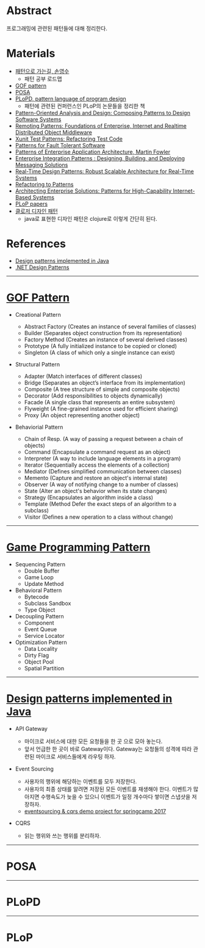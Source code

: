 # Abstract

프로그래밍에 관련된 패턴들에 대해 정리한다.

# Materials

* [패턴으로 가는길, 손영수](http://www.devpia.com/MAEUL/Contents/Detail.aspx?BoardID=70&MAEULNO=28&no=187&page=1)
  *  패턴 공부 로드맵
* [GOF pattern]()
* [POSA]()
* [PLoPD, pattern language of program design](http://wiki.c2.com/?PatternLanguagesOfProgramDesign)
  * 패턴에 관련된 컨퍼런스인 PLoP의 논문들을 정리한 책
* [Pattern-Oriented Analysis and Design: Composing Patterns to Design Software Systems](http://www.kangcom.com/sub/view.asp?sku=200309010011)
* [Remoting Patterns: Foundations of Enterprise, Internet and Realtime Distributed Object Middleware](http://www.kangcom.com/sub/view.asp?sku=200410040309)
* [Xunit Test Patterns: Refactoring Test Code](http://www.kangcom.com/sub/view.asp?sku=200612280010)
* [Patterns for Fault Tolerant Software](http://www.kangcom.com/sub/view.asp?sku=200712160009)
* [Patterns of Enterprise Application Architecture, Martin Fowler](http://www.kangcom.com/sub/view.asp?sku=200212100028)
* [Enterprise Integration Patterns : Designing, Building, and Deploying Messaging Solutions](http://www.kangcom.com/sub/view.asp?sku=200310160006)
* [Real-Time Design Patterns: Robust Scalable Architecture for Real-Time Systems](http://www.kangcom.com/sub/view.asp?sku=200403300020)
* [Refactoring to Patterns](http://www.kangcom.com/sub/view.asp?sku=200406140003)
* [Architecting Enterprise Solutions: Patterns for High-Capability Internet-Based Systems](http://www.kangcom.com/sub/view.asp?sku=200410040307)
* [PLoP papers](http://www.hillside.net/index.php/past-plop-conferences)
* [클로저 디자인 패턴](http://clojure.or.kr/docs/clojure-and-gof-design-patterns.html)
  * java로 표현한 디자인 패턴은 clojure로 이렇게 간단히 된다.

# References

* [Design patterns implemented in Java](http://java-design-patterns.com/)
* [.NET Design Patterns](http://dofactory.com/net/design-patterns)

---

# [GOF Pattern](http://www.dofactory.com/net/design-patterns)
  
- Creational Pattern
  - Abstract Factory	(Creates an instance of several families of classes)
  - Builder	(Separates object construction from its representation)
  - Factory Method	(Creates an instance of several derived classes)
  - Prototype	(A fully initialized instance to be copied or cloned)
  - Singleton	(A class of which only a single instance can exist)    

- Structural Pattern
  - Adapter	(Match interfaces of different classes)
  - Bridge	(Separates an object’s interface from its implementation)
  - Composite	(A tree structure of simple and composite objects)
  - Decorator	(Add responsibilities to objects dynamically)
  - Facade	(A single class that represents an entire subsystem)
  - Flyweight	(A fine-grained instance used for efficient sharing)
  - Proxy	(An object representing another object)

- Behaviorial Pattern
  - Chain of Resp.	(A way of passing a request between a chain of objects)
  - Command	(Encapsulate a command request as an object)
  - Interpreter	(A way to include language elements in a program)
  - Iterator	(Sequentially access the elements of a collection)
  - Mediator	(Defines simplified communication between classes)
  - Memento	(Capture and restore an object's internal state)
  - Observer	(A way of notifying change to a number of classes)
  - State	(Alter an object's behavior when its state changes)
  - Strategy	(Encapsulates an algorithm inside a class)
  - Template (Method	Defer the exact steps of an algorithm to a subclass)
  - Visitor	(Defines a new operation to a class without change)
    
---

# [Game Programming Pattern](http://gameprogrammingpatterns.com/contents.html)

- Sequencing Pattern
  - Double Buffer
  - Game Loop
  - Update Method
- Behavioral Pattern
  - Bytecode
  - Subclass Sandbox
  - Type Object
- Decoupling Pattern
  - Component
  - Event Queue
  - Service Locator
- Optimization Pattern
  - Data Locality
  - Dirty Flag
  - Object Pool
  - Spatial Partition

---

# [Design patterns implemented in Java](http://java-design-patterns.com/)

- API Gateway
  - 마이크로 서비스에 대한 모든 요청들을 한 곳 으로 모아 놓는다.
  - 앞서 언급한 한 곳이 바로 Gateway이다. Gateway는 요청들의 성격에 따라 관련된 마이크로 서비스들에게 라우팅 하자.

- Event Sourcing
  - 사용자의 행위에 해당하는 이벤트를 모두 저장한다. 
  - 사용자의 최종 상태를 알려면 저장된 모든 이벤트를 재생해야 한다. 이벤트가 많아지면 수행속도가 늦을 수 있으니 이벤트가 일정 개수마다 쌓이면 스냅샷을 저장하자.
  - [eventsourcing & cqrs demo project for springcamp 2017](https://github.com/jaceshim/springcamp2017)

- CQRS
  - 읽는 행위와 쓰는 행위를 분리하자. 

---

# POSA

---

# PLoPD

---

# PLoP
